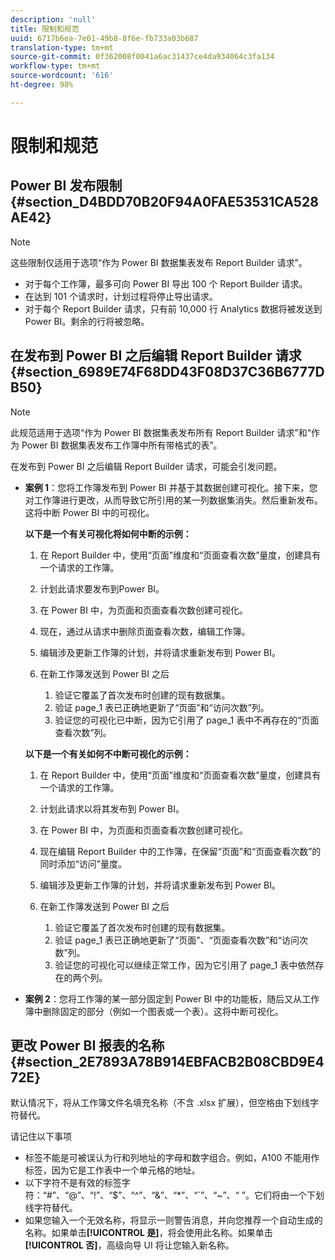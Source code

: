 ```yaml
---
description: 'null'
title: 限制和规范
uuid: 6717b6ea-7e01-49b8-8f6e-fb733a03b687
translation-type: tm+mt
source-git-commit: 0f362008f0041a6ac31437ce4da934064c3fa134
workflow-type: tm+mt
source-wordcount: '616'
ht-degree: 98%

---
```



# 限制和规范

## Power BI 发布限制 {#section_D4BDD70B20F94A0FAE53531CA528AE42}

>[!NOTE]
>
> 这些限制仅适用于选项“作为 Power BI 数据集表发布 Report Builder 请求”。

* 对于每个工作簿，最多可向 Power BI 导出 100 个 Report Builder 请求。
* 在达到 101 个请求时，计划过程将停止导出请求。
* 对于每个 Report Builder 请求，只有前 10,000 行 Analytics 数据将被发送到 Power BI。剩余的行将被忽略。

## 在发布到 Power BI 之后编辑 Report Builder 请求 {#section_6989E74F68DD43F08D37C36B6777DB50}

>[!NOTE]
>
> 此规范适用于选项“作为 Power BI 数据集表发布所有 Report Builder 请求”和“作为 Power BI 数据集表发布工作簿中所有带格式的表”。

在发布到 Power BI 之后编辑 Report Builder 请求，可能会引发问题。

* **案例 1**：您将工作簿发布到 Power BI 并基于其数据创建可视化。接下来，您对工作簿进行更改，从而导致它所引用的某一列数据集消失。然后重新发布。这将中断 Power BI 中的可视化。

   **以下是一个有关可视化将如何中断的示例：**

   1. 在 Report Builder 中，使用“页面”维度和“页面查看次数”量度，创建具有一个请求的工作簿。
   2. 计划此请求要发布到Power BI。
   3. 在 Power BI 中，为页面和页面查看次数创建可视化。
   4. 现在，通过从请求中删除页面查看次数，编辑工作簿。
   5. 编辑涉及更新工作簿的计划，并将请求重新发布到 Power BI。
   6. 在新工作簿发送到 Power BI 之后

      1. 验证它覆盖了首次发布时创建的现有数据集。
      2. 验证 page_1 表已正确地更新了“页面”和“访问次数”列。
      3. 验证您的可视化已中断，因为它引用了 page_1 表中不再存在的“页面查看次数”列。

   **以下是一个有关如何不中断可视化的示例：**

   1. 在 Report Builder 中，使用“页面”维度和“页面查看次数”量度，创建具有一个请求的工作簿。
   2. 计划此请求以将其发布到 Power BI。
   3. 在 Power BI 中，为页面和页面查看次数创建可视化。
   4. 现在编辑 Report Builder 中的工作簿，在保留“页面”和“页面查看次数”的同时添加“访问”量度。
   5. 编辑涉及更新工作簿的计划，并将请求重新发布到 Power BI。
   6. 在新工作簿发送到 Power BI 之后

      1. 验证它覆盖了首次发布时创建的现有数据集。
      2. 验证 page_1 表已正确地更新了“页面”、“页面查看次数”和“访问次数”列。
      3. 验证您的可视化可以继续正常工作，因为它引用了 page_1 表中依然存在的两个列。


* **案例 2**：您将工作簿的某一部分固定到 Power BI 中的功能板，随后又从工作簿中删除固定的部分（例如一个图表或一个表）。这将中断可视化。

## 更改 Power BI 报表的名称 {#section_2E7893A78B914EBFACB2B08CBD9E472E}

默认情况下，将从工作簿文件名填充名称（不含 .xlsx 扩展），但空格由下划线字符替代。

请记住以下事项

* 标签不能是可被误认为行和列地址的字母和数字组合。例如，A100 不能用作标签，因为它是工作表中一个单元格的地址。
* 以下字符不是有效的标签字符：“#”、“@”、“!”、“$”、“^”、“&amp;”、“*”、“`”、“~”、“ ”。它们将由一个下划线字符替代。
* 如果您输入一个无效名称，将显示一则警告消息，并向您推荐一个自动生成的名称。如果单击&#x200B;**[!UICONTROL 是]**，将会使用此名称。如果单击&#x200B;**[!UICONTROL 否]**，高级向导 UI 将让您输入新名称。

